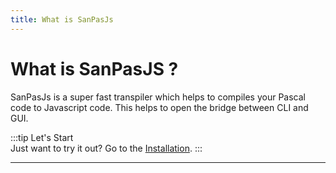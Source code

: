 ```yaml
---
title: What is SanPasJs
---
```


# What is SanPasJS ?
SanPasJs is a super fast transpiler which helps to compiles your Pascal code to Javascript code. 
This helps to open the bridge between CLI and GUI.

:::tip Let's Start  
Just want to try it out? Go to the [Installation](/guides/installation).
:::

---
